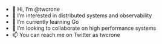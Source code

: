 - 👋 Hi, I’m @twcrone
- 👀 I’m interested in distributed systems and observability
- 🌱 I’m currently learning Go
- 💞️ I’m looking to collaborate on high performance systems
- 📫 You can reach me on Twitter as twcrone
